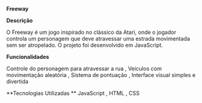 **Freeway**

**Descrição**

O Freeway é um jogo inspirado no clássico da Atari, onde o jogador controla um personagem que deve atravessar uma estrada movimentada sem ser atropelado. O projeto foi desenvolvido em JavaScript.

**Funcionalidades**

Controle do personagem para atravessar a rua , Veículos com movimentação aleatória , Sistema de pontuação , Interface visual simples e divertida

**Tecnologias Utilizadas
**
JavaScript , HTML , CSS
